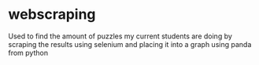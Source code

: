 # webscraping
Used to find the amount of puzzles my current students are doing by scraping the results using selenium and placing it into a graph using panda from python
